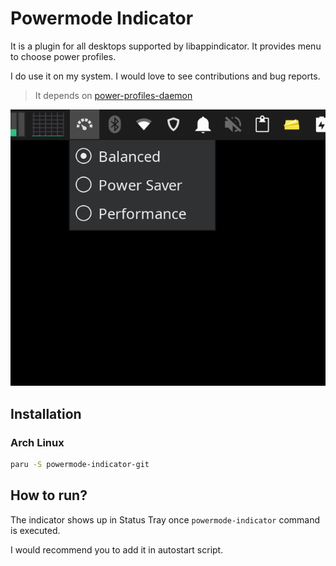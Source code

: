 # Powermode Indicator

It is a plugin for all desktops supported by libappindicator. It provides menu to choose power profiles.

I do use it on my system. I would love to see contributions and bug reports. 

> It depends on [power-profiles-daemon](https://archlinux.org/packages/extra/x86_64/power-profiles-daemon/)

![How many is shown](./screenshot.png)

## Installation

### Arch Linux
``` bash
paru -S powermode-indicator-git
```

## How to run?

The indicator shows up in Status Tray once `powermode-indicator` command is executed.

I would recommend you to add it in autostart script.

